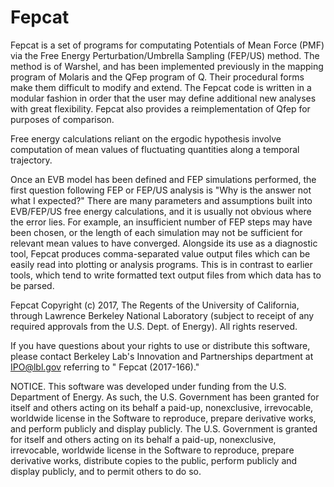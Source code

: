 # Fepcat

Fepcat is a set of programs for computating Potentials of Mean Force (PMF) via the Free Energy Perturbation/Umbrella Sampling (FEP/US) method.
The method is of Warshel, and has been implemented previously in the mapping program of Molaris and the QFep program of Q. 
Their procedural forms make them difficult to modify and extend.
The Fepcat code is written in a modular fashion in order that the user may define additional new analyses with great flexibility.
Fepcat also provides a reimplementation of Qfep for purposes of comparison.

Free energy calculations reliant on the ergodic hypothesis involve computation of mean values of fluctuating quantities along a temporal trajectory.

Once an EVB model has been defined and FEP simulations performed, the first question following FEP or FEP/US analysis is "Why is the answer not what I expected?"
There are many parameters and assumptions built into EVB/FEP/US free energy calculations, and it is usually not obvious where the error lies.
For example, an insufficient number of FEP steps may have been chosen, or the length of each simulation may not be sufficient for relevant mean values to have converged.
Alongside its use as a diagnostic tool, Fepcat produces comma-separated value output files which can be easily read into plotting or analysis programs.
This is in contrast to earlier tools, which tend to write formatted text output files from which data has to be parsed.


Fepcat Copyright (c) 2017, The Regents of the University of California, through Lawrence Berkeley National Laboratory (subject to receipt of any required approvals from the U.S. Dept. of Energy).  All rights reserved.
 
If you have questions about your rights to use or distribute this software, please contact Berkeley Lab's Innovation and Partnerships department at IPO@lbl.gov referring to " Fepcat (2017-166)."
 
NOTICE.  This software was developed under funding from the U.S. Department of Energy.  As such, the U.S. Government has been granted for itself and others acting on its behalf a paid-up, nonexclusive, irrevocable, worldwide license in the Software to reproduce, prepare derivative works, and perform publicly and display publicly. The U.S. Government is granted for itself and others acting on its behalf a paid-up, nonexclusive, irrevocable, worldwide license in the Software to reproduce, prepare derivative works, distribute copies to the public, perform publicly and display publicly, and to permit others to do so.
